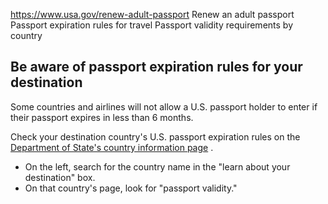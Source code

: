 

https://www.usa.gov/renew-adult-passport
Renew an adult passport
Passport expiration rules for travel
Passport validity requirements by country

Be aware of passport expiration rules for your destination
----------------------------------------------------------

Some countries and airlines will not allow a U.S. passport holder to enter if their passport expires in less than 6 months.

Check your destination country's U.S. passport expiration rules on the
[Department of State's country information page](https://travel.state.gov/content/travel/en/international-travel/International-Travel-Country-Information-Pages.html)
.

* On the left, search for the country name in the "learn about your destination" box.
* On that country's page, look for "passport validity."
